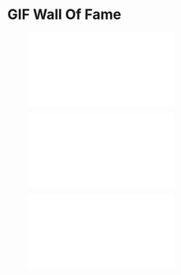 # GIF Wall Of Fame

<!-- blank line -->
<figure class="gif 1">
  <iframe src="../Assets/Gifs/Bobby/1.mp4" frameborder="0" allowfullscreen="true"> </iframe>
</figure>

<figure class="gif 2">
  <iframe src="../Assets/Gifs/Bobby/2.mp4" frameborder="0" allowfullscreen="true"> </iframe>
</figure>

<figure class="gif 3">
  <iframe src="../Assets/Gifs/Bobby/3.mp4" frameborder="0" allowfullscreen="true"> </iframe>
</figure>
<!-- blank line -->